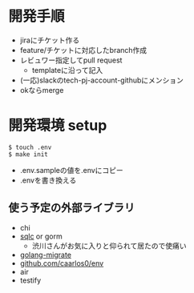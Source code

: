 # 開発手順
- jiraにチケット作る
- feature/チケットに対応したbranch作成
- レビュワー指定してpull request
  - templateに沿って記入
- (一応)slackのtech-pj-account-githubにメンション
- okならmerge

# 開発環境 setup
```shell
$ touch .env
$ make init
```
- .env.sampleの値を.envにコピー
- .envを書き換える

## 使う予定の外部ライブラリ
- chi
- [sqlc](https://github.com/kyleconroy/sqlc) or gorm
    - 渋川さんがお気に入りと仰られて居たので使痛い
- [golang-migrate](https://github.com/golang-migrate/migrate)
- [github.com/caarlos0/env](https://github.com/caarlos0/env)
- air
- testify

